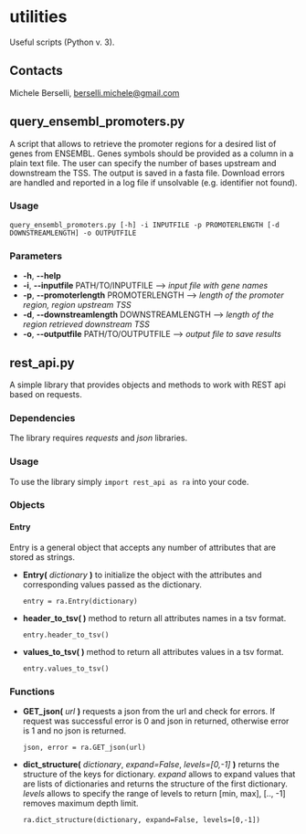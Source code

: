 # utilities
Useful scripts (Python v. 3).

## **Contacts**
Michele Berselli, <berselli.michele@gmail.com>

## query_ensembl_promoters.py
A script that allows to retrieve the promoter regions for a desired list of genes from ENSEMBL. Genes symbols should be provided as a column in a plain text file. The user can specify the number of bases upstream and downstream the TSS. The output is saved in a fasta file. Download errors are handled and reported in a log file if unsolvable (e.g. identifier not found).

### Usage
`query_ensembl_promoters.py [-h] -i INPUTFILE -p PROMOTERLENGTH [-d DOWNSTREAMLENGTH] -o OUTPUTFILE`

### Parameters
  - **-h**, **--help**
  - **-i**, **--inputfile** PATH/TO/INPUTFILE --> *input file with gene names*
  - **-p**, **--promoterlength** PROMOTERLENGTH --> *length of the promoter region, region upstream TSS*
  - **-d**, **--downstreamlength** DOWNSTREAMLENGTH --> *length of the region retrieved downstream TSS*
  - **-o**, **--outputfile** PATH/TO/OUTPUTFILE --> *output file to save results*

## rest_api.py
A simple library that provides objects and methods to work with REST api based on requests.

### Dependencies
The library requires *requests* and *json* libraries.

### Usage
To use the library simply `import rest_api as ra` into your code.

### Objects

#### Entry
Entry is a general object that accepts any number of attributes that are stored as strings.

  - **Entry(** *dictionary* **)** to initialize the object with the attributes and corresponding values passed as the dictionary.

      `entry = ra.Entry(dictionary)`

  - **header_to_tsv( )** method to return all attributes names in a tsv format.

      `entry.header_to_tsv()`

  - **values_to_tsv( )** method to return all attributes values in a tsv format.

      `entry.values_to_tsv()`

### Functions

  - **GET_json(** *url* **)** requests a json from the url and check for errors. If request was successful error is 0 and json in returned, otherwise error is 1 and no json is returned.

      `json, error = ra.GET_json(url)`

  - **dict_structure(** *dictionary*, *expand=False*, *levels=[0,-1]* **)** returns the structure of the keys for dictionary. *expand* allows to expand values that are lists of dictionaries and returns the structure of the first dictionary. *levels* allows to specify the range of levels to return [min, max], [.., -1] removes maximum depth limit.

      `ra.dict_structure(dictionary, expand=False, levels=[0,-1])`
